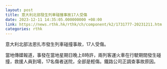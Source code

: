 ```yaml
---
layout: post
title: 意大利北部發生列車碰撞事故17人受傷
date: 2023-12-11 14:35:05.000000000 +08:00
link: https://news.rthk.hk/rthk/ch/component/k2/1731777-20231211.htm
categories: rthk
---
```


意大利北部法恩扎市發生列車碰撞事故，17人受傷。

當地傳媒報道，事發在當地星期日晚上8時許，兩列客運火車在行駛期間發生碰撞，救援人員到場，17名傷者送院，全部是輕傷。鐵路公司正調查事故原因。
